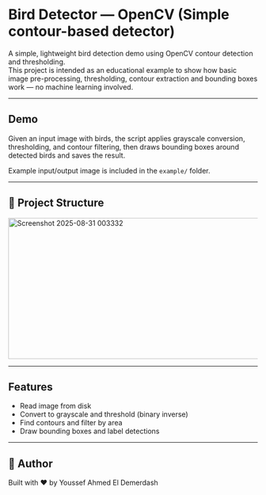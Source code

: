 # Bird Detector — OpenCV (Simple contour-based detector)

A simple, lightweight bird detection demo using OpenCV contour detection and thresholding.  
This project is intended as an educational example to show how basic image pre-processing, thresholding, contour extraction and bounding boxes work — no machine learning involved.

---

## Demo
Given an input image with birds, the script applies grayscale conversion, thresholding, and contour filtering, then draws bounding boxes around detected birds and saves the result.

Example input/output image is included in the `example/` folder.

---

## 📂 Project Structure
<img width="845" height="285" alt="Screenshot 2025-08-31 003332" src="https://github.com/user-attachments/assets/5c4aed0e-6e69-4139-a317-7a9473dcac69" />

---

## Features
- Read image from disk
- Convert to grayscale and threshold (binary inverse)
- Find contours and filter by area
- Draw bounding boxes and label detections

---
## 👤 Author

Built with ❤️ by Youssef Ahmed El Demerdash
